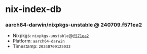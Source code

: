 # nix-index-db
### aarch64-darwin/nixpkgs-unstable @ 240709.f571ea2
- Nixpkgs: `nixpkgs-unstable`@[`f571ea2`](https://github.com/NixOS/nixpkgs/commit/f571ea25a6d088f0416d4a9323d9dd9a6edd0088)
- Platform: `aarch64-darwin`
- Timestamp: `20240709125033`

